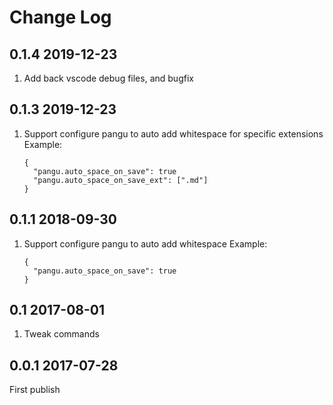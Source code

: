 # Change Log

## 0.1.4 2019-12-23
1. Add back vscode debug files, and bugfix

## 0.1.3 2019-12-23
1. Support configure pangu to auto add whitespace for specific extensions
    Example:
    ``` JS
    {
      "pangu.auto_space_on_save": true
      "pangu.auto_space_on_save_ext": [".md"]
    }
    ```

## 0.1.1 2018-09-30
1. Support configure pangu to auto add whitespace
    Example:
    ``` JS
    {
      "pangu.auto_space_on_save": true
    }
    ```

## 0.1 2017-08-01
1. Tweak commands

## 0.0.1 2017-07-28
First publish
